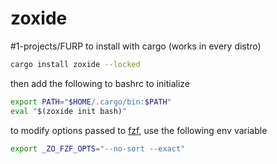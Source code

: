 # zoxide
#1-projects/FURP 
to install with cargo (works in every distro)
```bash
cargo install zoxide --locked
```

then add the following to bashrc to initialize
```bash
export PATH="$HOME/.cargo/bin:$PATH"
eval "$(zoxide init bash)"
```

to modify options passed to [fzf](https://github.com/FURP-2023-2024/Zaihong_Weekly_Log/blob/main/Notes/fzf.md), use the following env variable
```bash
export _ZO_FZF_OPTS="--no-sort --exact"
```
